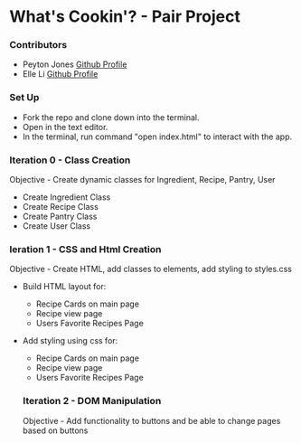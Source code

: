 # What's Cookin'? - Pair Project 

### Contributors
- Peyton Jones [Github Profile](https://github.com/Peytonjo)
- Elle Li [Github Profile](https://github.com/Elle624)

### Set Up
* Fork the repo and clone down into the terminal.
* Open in the text editor.
* In the terminal, run command "open index.html" to interact with the app.

### Iteration 0 - Class Creation
Objective - Create dynamic classes for Ingredient, Recipe, Pantry, User
- Create Ingredient Class
- Create Recipe Class
- Create Pantry Class
- Create User Class


### Ieration 1 - CSS and Html Creation
Objective - Create HTML, add classes to elements, add styling to styles.css
- Build HTML layout for:
  - Recipe Cards on main page
  - Recipe view page
  - Users Favorite Recipes Page 
- Add styling using css for:
  - Recipe Cards on main page
  - Recipe view page
  - Users Favorite Recipes Page 
  
  ### Iteration 2 - DOM Manipulation 
  Objective - Add functionality to buttons and be able to change pages based on buttons
  

